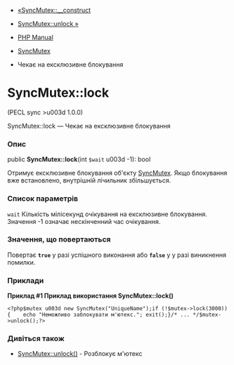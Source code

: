 - [«SyncMutex::\_\_construct](syncmutex.construct.md)
- [SyncMutex::unlock »](syncmutex.unlock.md)

- [PHP Manual](index.md)
- [SyncMutex](class.syncmutex.md)
- Чекає на ексклюзивне блокування

# SyncMutex::lock

(PECL sync \>u003d 1.0.0)

SyncMutex::lock — Чекає на ексклюзивне блокування

### Опис

public **SyncMutex::lock**(int `$wait` u003d -1): bool

Отримує ексклюзивне блокування об'єкту
[SyncMutex](class.syncmutex.md). Якщо блокування вже встановлено,
внутрішній лічильник збільшується.

### Список параметрів

`wait`
Кількість мілісекунд очікування на ексклюзивне блокування. Значення -1
означає нескінченний час очікування.

### Значення, що повертаються

Повертає **`true`** у разі успішного виконання або **`false`** у
у разі виникнення помилки.

### Приклади

**Приклад #1 Приклад використання **SyncMutex::lock()****

` <?php$mutex u003d new SyncMutex("UniqueName");if (!$mutex->lock(3000)){    echo "Неможливо заблокувати м'ютекс."; exit();}/* ... */$mutex->unlock();?> `

### Дивіться також

- [SyncMutex::unlock()](syncmutex.unlock.md) - Розблокує м'ютекс
